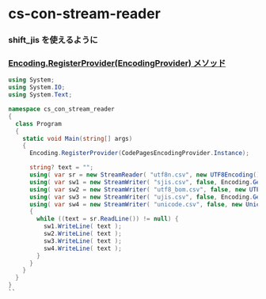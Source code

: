 # cs-con-stream-reader

### shift_jis を使えるように
### [Encoding.RegisterProvider(EncodingProvider) メソッド](https://learn.microsoft.com/ja-jp/dotnet/api/system.text.encoding.registerprovider?view=net-6.0)

```cs
using System;
using System.IO;
using System.Text;

namespace cs_con_stream_reader
{
  class Program
  {
    static void Main(string[] args)
    {
      Encoding.RegisterProvider(CodePagesEncodingProvider.Instance);

      string? text = "";
      using( var sr = new StreamReader( "utf8n.csv", new UTF8Encoding() ) )
      using( var sw1 = new StreamWriter( "sjis.csv", false, Encoding.GetEncoding("shift_jis") ) )
      using( var sw2 = new StreamWriter( "utf8_bom.csv", false, new UTF8Encoding(true) ) )
      using( var sw3 = new StreamWriter( "ujis.csv", false, Encoding.GetEncoding("euc-jp") ) )
      using( var sw4 = new StreamWriter( "unicode.csv", false, new UnicodeEncoding() ) )
      {
        while ((text = sr.ReadLine()) != null) {
          sw1.WriteLine( text );
          sw2.WriteLine( text );
          sw3.WriteLine( text );
          sw4.WriteLine( text );
        }
      }
    }
  }
}
``

